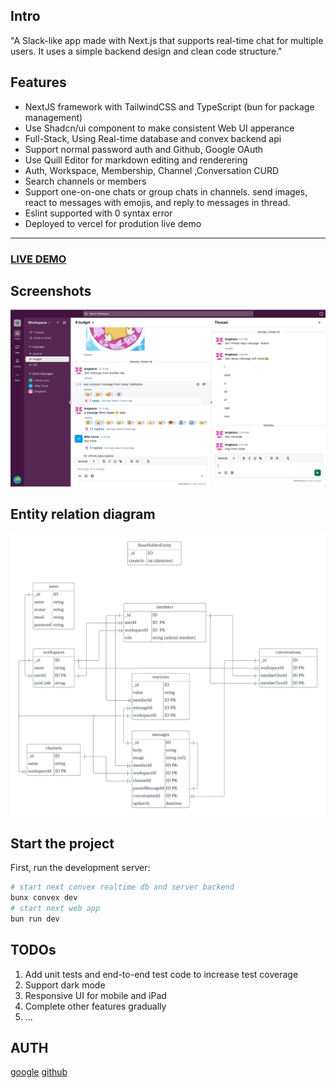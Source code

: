 ## Intro

"A Slack-like app made with Next.js that supports real-time chat for multiple users. It uses a simple backend design and clean code structure."

## Features

- NextJS framework with TailwindCSS and TypeScript (bun for package management)
- Use Shadcn/ui component to make consistent Web UI apperance
- Full-Stack, Using Real-time database and convex backend api
- Support normal password auth and Github, Google OAuth
- Use Quill Editor for markdown editing and renderering
- Auth, Workspace, Membership, Channel ,Conversation CURD
- Search channels or members
- Support one-on-one chats or group chats in channels. send images, react to messages with emojis, and reply to messages in thread.
- Eslint supported with 0 syntax error
- Deployed to vercel for prodution live demo

---

### [LIVE DEMO](https://slack-clone-ebon-phi.vercel.app/)

## Screenshots

![home-0](./screenshots/home-0.png)

## Entity relation diagram

![schema](./screenshots/Slack-Schema.png)

## Start the project

First, run the development server:

```bash
# start next convex realtime db and server backend
bunx convex dev
# start next web app
bun run dev
```

## TODOs

1. Add unit tests and end-to-end test code to increase test coverage
2. Support dark mode
3. Responsive UI for mobile and iPad
4. Complete other features gradually
5. ...

## AUTH

[google](https://console.cloud.google.com/welcome?project=slack-clone-production-439913)
[github](https://github.com/settings/developers)

